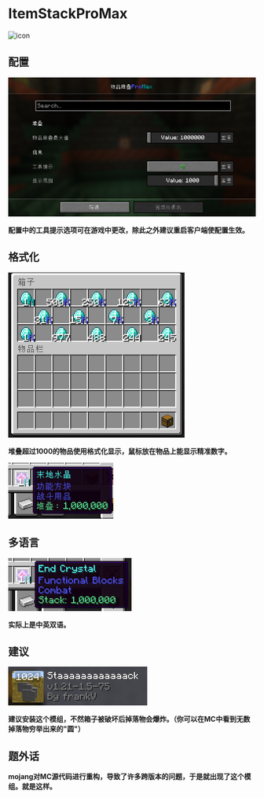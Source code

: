 # ItemStackProMax

![icon](C:\Users\YanHan\Desktop\Fabric-dev\ItemStackProXax-1.21.1-fabric\src\main\resources\assets\itemstackpromax\icon.png)

## 配置

![image-20241012031058389](image\image-20241012031058389.png)

**配置中的工具提示选项可在游戏中更改，除此之外建议重启客户端使配置生效。**

## 格式化

![image-20241012031219329](image\image-20241012031219329.png)

**堆叠超过1000的物品使用格式化显示，鼠标放在物品上能显示精准数字。**

![image-20241012031526859](image\image-20241012031526859.png)

## 多语言

![image-20241012031602042](image\image-20241012031602042.png)

**实际上是中英双语。**

## 建议

![image-20241012031644074](image\image-20241012031644074.png)

**建议安装这个模组，不然箱子被破坏后掉落物会爆炸。（你可以在MC中看到无数掉落物穷举出来的"圆"）**

## 题外话

**mojang对MC源代码进行重构，导致了许多跨版本的问题，于是就出现了这个模组。就是这样。**
